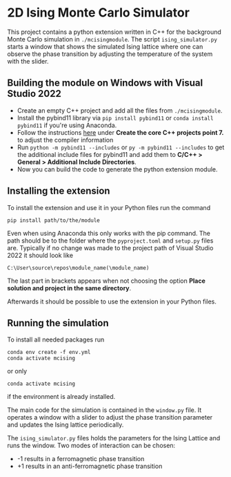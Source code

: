 # 2D Ising Monte Carlo Simulator

This project contains a python extension written in C++ for the background Monte Carlo simulation in `./mcisingmodule`. The script `ising_simulator.py` starts a window that shows the simulated Ising lattice where one can observe the phase transition by adjusting the temperature of the system with the slider.

## Building the module on Windows with Visual Studio 2022
- Create an empty C++ project and add all the files from `./mcisingmodule`.
- Install the pybind11 library via `pip install pybind11` or `conda install pybind11` if you're using Anaconda.
- Follow the instructions [here](https://learn.microsoft.com/en-us/visualstudio/python/working-with-c-cpp-python-in-visual-studio?view=vs-2022) under **Create the core C++ projects point 7.** to adjust the compiler information
- Run `python -m pybind11 --includes` or `py -m pybind11 --includes` to get the additional include files for pybind11 and add them to **C/C++ > General > Additional Include Directories**.
- Now you can build the code to generate the python extension module.

## Installing the extension
To install the extension and use it in your Python files run the command
```
pip install path/to/the/module
```
Even when using Anaconda this only works with the pip command. The path should be to the folder where the `pyproject.toml` and `setup.py` files are. Typically if no change was made to the project path of Visual Studio 2022 it should look like
```
C:\User\source\repos\module_name(\module_name)
```
The last part in brackets appears when not choosing the option **Place solution and project in the same directory**. 

Afterwards it should be possible to use the extension in your Python files.

## Running the simulation

To install all needed packages run 
```
conda env create -f env.yml
conda activate mcising
```
or only
```
conda activate mcising
```
if the environment is already installed.

The main code for the simulation is contained in the `window.py` file. It operates a window with a slider to adjust the phase transition parameter and updates the Ising lattice periodically. 

The `ising_simulator.py` files holds the parameters for the Ising Lattice and runs the window. Two modes of interaction can be chosen:
- -1 results in a ferromagnetic phase transition
- +1 results in an anti-ferromagnetic phase transition
